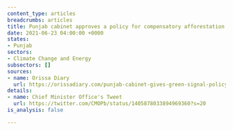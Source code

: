 ```yaml
---
content_type: articles
breadcrumbs: articles
title: Punjab cabinet approves a policy for compensatory afforestation
date: 2021-06-23 04:00:00 +0000
states:
- Punjab
sectors:
- Climate Change and Energy
subsectors: []
sources:
- name: Orissa Diary
  url: https://orissadiary.com/punjab-cabinet-gives-green-signal-policy-for-compensatory-afforestation/
details:
- name: Chief Minister Office's Tweet
  url: https://twitter.com/CMOPb/status/1405878033894969360?s=20
is_analysis: false

---
```

